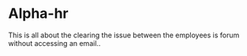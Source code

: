 # Alpha-hr
This is all about the clearing the issue between the employees is forum without accessing an email..  
